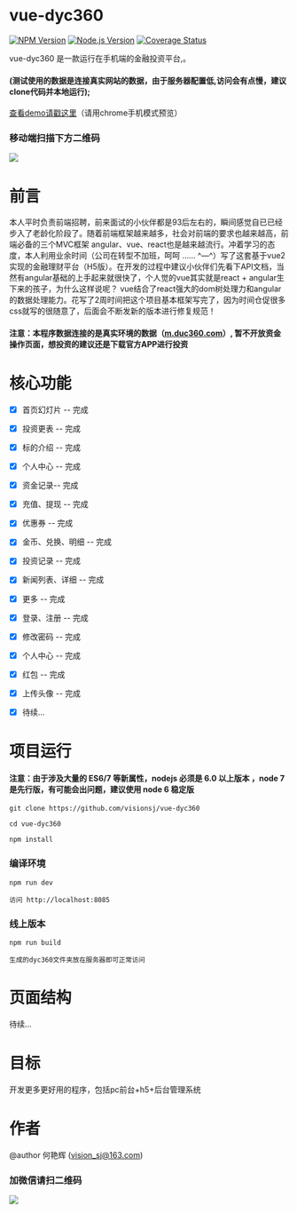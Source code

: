 # vue-dyc360

[![NPM Version](https://img.shields.io/npm/v/art-template.svg)](https://npmjs.org/package/)
[![Node.js Version](https://img.shields.io/node/v/art-template.svg)](http://nodejs.org/download/)
[![Coverage Status](https://coveralls.io/repos/github/aui/art-template/badge.svg)](https://github.com/visionsj/vue-dyc360)

vue-dyc360 是一款运行在手机端的金融投资平台,。

#### (测试使用的数据是连接真实网站的数据，由于服务器配置低,访问会有点慢，建议clone代码并本地运行);

[查看demo请戳这里](http://rrys365.com/dyc360/)（请用chrome手机模式预览）

### 移动端扫描下方二维码

![](https://github.com/visionsj/vue-dyc360/blob/master/screenGif/site.png?raw=true)


# 前言
本人平时负责前端招聘，前来面试的小伙伴都是93后左右的，瞬间感觉自已已经步入了老龄化阶段了。随着前端框架越来越多，社会对前端的要求也越来越高，前端必备的三个MVC框架 angular、vue、react也是越来越流行。冲着学习的态度，本人利用业余时间（公司在转型不加班，呵呵 ……  ^—^）写了这套基于vue2实现的金融理财平台（H5版）。在开发的过程中建议小伙伴们先看下API文档，当然有angular基础的上手起来就很快了，个人觉的vue其实就是react + angular生下来的孩子，为什么这样说呢？ vue结合了react强大的dom树处理力和angular的数据处理能力。花写了2周时间把这个项目基本框架写完了，因为时间仓促很多css就写的很随意了，后面会不断发新的版本进行修复规范！

#### 注意：本程序数据连接的是真实环境的数据（[m.duc360.com](https://m.duc360.com/)）, 暂不开放资金操作页面，想投资的建议还是下载官方APP进行投资

# 核心功能
- [x] 首页幻灯片 -- 完成
- [x] 投资更表 -- 完成
- [x] 标的介绍 -- 完成
- [x] 个人中心 -- 完成
- [x] 资金记录-- 完成
- [x] 充值、提现 -- 完成
- [x] 优惠券 -- 完成
- [x] 金币、兑换、明细 -- 完成
- [x] 投资记录 -- 完成
- [x] 新闻列表、详细 -- 完成
- [x] 更多 -- 完成
- [x] 登录、注册 -- 完成
- [x] 修改密码 -- 完成
- [x] 个人中心 -- 完成
- [x] 红包 -- 完成
- [x] 上传头像 -- 完成
- [x] 待续...



# 项目运行

#### 注意：由于涉及大量的 ES6/7 等新属性，nodejs 必须是 6.0 以上版本 ，node 7 是先行版，有可能会出问题，建议使用 node 6 稳定版

```
git clone https://github.com/visionsj/vue-dyc360 

cd vue-dyc360

npm install

```

### 编译环境
```
npm run dev

访问 http://localhost:8085
```


### 线上版本
```
npm run build

生成的dyc360文件夹放在服务器即可正常访问
```

# 页面结构

待续...


# 目标

开发更多更好用的程序，包括pc前台+h5+后台管理系统

# 作者

@author  何艳辉 (vision_sj@163.com)



### 加微信请扫二维码

![](https://github.com/visionsj/vue-dyc360/blob/master/screenGif/weixin.png?raw=true)
